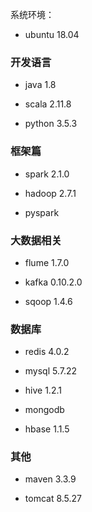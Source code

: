 系统环境：

- ubuntu 18.04




### 开发语言

- java 	1.8


- scala 	2.11.8


- python 	3.5.3




### 框架篇

- spark 	2.1.0


- hadoop 	2.7.1


- pyspark	



### 大数据相关

- flume	1.7.0


- kafka	0.10.2.0


- sqoop	1.4.6


### 数据库

- redis 	4.0.2


- mysql 	5.7.22


- hive 	1.2.1


- mongodb


- hbase	1.1.5


### 其他

- maven	3.3.9


- tomcat	8.5.27




